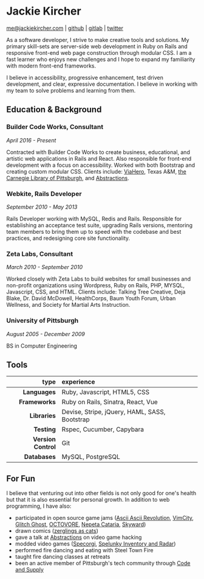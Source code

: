 Jackie Kircher
==============

me@jackiekircher.com |
[github](https://github.com/jackiekircher) |
[gitlab](https://gitlab.com/jackiekircher) |
[twitter](https://twitter.com/jackiekircher)

As a software developer, I strive to make creative tools and solutions.
My primary skill-sets are server-side web development in Ruby on Rails
and responsive front-end web page construction through modular CSS. I am
a fast learner who enjoys new challenges and I hope to expand my
familiarity with modern front-end frameworks.

I believe in accessibility, progressive enhancement, test driven development,
and clear, expressive documentation. I believe in working with my team
to solve problems and learning from them.


## Education & Background




### Builder Code Works, Consultant
*April 2016 - Present*

Contracted with Builder Code Works to create business, educational, and artistic web
applications in Rails and React. Also responsible for front-end development with a focus
on accessibility. Worked with both Bootstrap and creating custom modular CSS. Clients
include: [ViaHero](https://www.viahero.com/), Texas A&M,
[the Carnegie Library of Pittsburgh](http://www.carnegielibrary.org/),
and [Abstractions](http://abstractions.io/).

### Webkite, Rails Developer
*September 2010 - May 2013*

Rails Developer working with MySQL, Redis and Rails. Responsible for establishing
an acceptance test suite, upgrading Rails versions, mentoring team members to bring
them up to speed with the codebase and best practices, and redesigning core site
functionality.


### Zeta Labs, Consultant
*March 2010 - September 2010*

Worked closely with Zeta Labs to build websites for small businesses and non-profit
organizations using Wordpress, Ruby on Rails, PHP, MYSQL, Javascript, CSS, and
HTML. Clients include: Talking Tree Creative, Deja Blake, Dr. David McDowell,
HealthCorps, Baum Youth Forum, Urban Wellness, and Society for Martial Arts
Instruction.


### University of Pittsburgh
*August 2005 - December 2009*

BS in Computer Engineering


## Tools

|                type | experience                                              |
|--------------------:|:--------------------------------------------------------|
|       **Languages** | Ruby, Javascript, HTML5, CSS                            |
|      **Frameworks** | Ruby on Rails, Sinatra, React, Vue                      |
|       **Libraries** | Devise, Stripe, jQuery, HAML, SASS, Bootstrap           |
|         **Testing** | Rspec, Cucumber, Capybara                               |
| **Version Control** | Git                                                     |
|       **Databases** | MySQL, PostgreSQL                                       |


## For Fun

  I believe that venturing out into other fields is not only good for
  one's health but that it is also essential for personal growth. In addition
  to web programming, I have also:

  - participated in open source game jams ([Ascii Ascii Revolution](https://github.com/jackiekircher/AsciiAsciiRevolution), [VimCity](https://github.com/jackiekircher/VimCity), [Glitch Ghost](https://github.com/jackiekircher/glitch-ghost), [OCTOVORE](https://github.com/jackiekircher/octovore), [Nepeta Cataria](https://github.com/LindseyB/nepeta-cataria), [Skyward](https://github.com/ColourTann/gug))
  - drawn comics ([zerglings as cats](http://zerglingsascats.com))
  - gave a talk at [Abstractions](http://abstractions.io/schedule/detail.html#session-47) on video game hacking
  - modded video games ([Specorgi](https://github.com/jackiekircher/specorgi), [Spelunky Inventory and Radar](https://github.com/jackiekircher/spelunky-inventory-hack))
  - performed fire dancing and eating with Steel Town Fire
  - taught fire dancing classes at retreats
  - been an active member of Pittsburgh's tech community through [Code
    and Supply](http://www.codeandsupply.co/)
